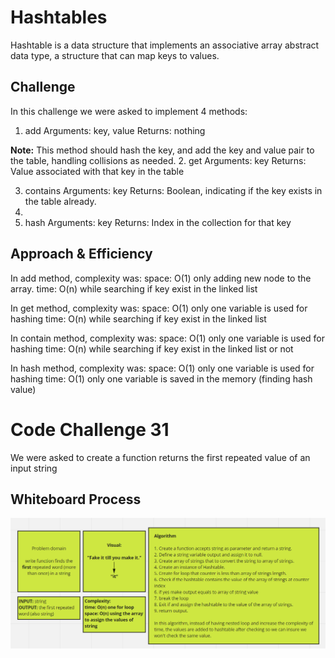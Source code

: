 # Hashtables
Hashtable is a data structure that implements an associative array abstract data type, a structure that can map keys to values.

## Challenge
In this challenge we were asked to implement 4 methods:
1. add
   Arguments: key, value
   Returns: nothing

**Note:** This method should hash the key, and add the key and value pair to the table, handling collisions as needed.
2. get
   Arguments: key
   Returns: Value associated with that key in the table

3. contains
   Arguments: key
   Returns: Boolean, indicating if the key exists in the table already.
4.
5. hash
   Arguments: key
   Returns: Index in the collection for that key

## Approach & Efficiency
In add method, complexity was:
space: O(1) only adding new node to the array.
time: O(n) while searching if key exist in the linked list

In get method, complexity was:
space: O(1) only one variable is used for hashing
time: O(n) while searching if key exist in the linked list

In contain method, complexity was:
space: O(1) only one variable is used for hashing
time: O(n) while searching if key exist in the linked list or not

In hash method, complexity was:
space: O(1) only one variable is used for hashing
time: O(1) only one variable is saved in the memory (finding hash value)


# Code Challenge 31
We were asked to create a function returns the first repeated value of an input string

## Whiteboard Process
![](./assets/31.png)

